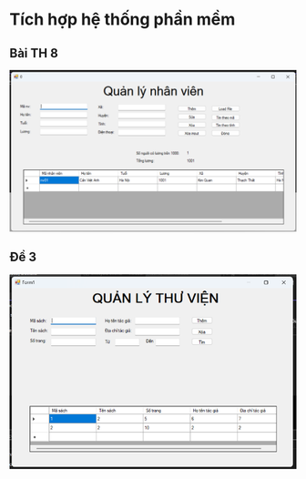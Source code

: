 # Tích hợp hệ thống phần mềm

## Bài TH 8

<img src="./Images/baith8.png"/>

## Đề 3

<img src="./Images/de3.png"/>